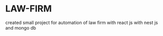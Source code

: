 # LAW-FIRM
created small project for automation of law firm with react js with nest js and mongo db 
